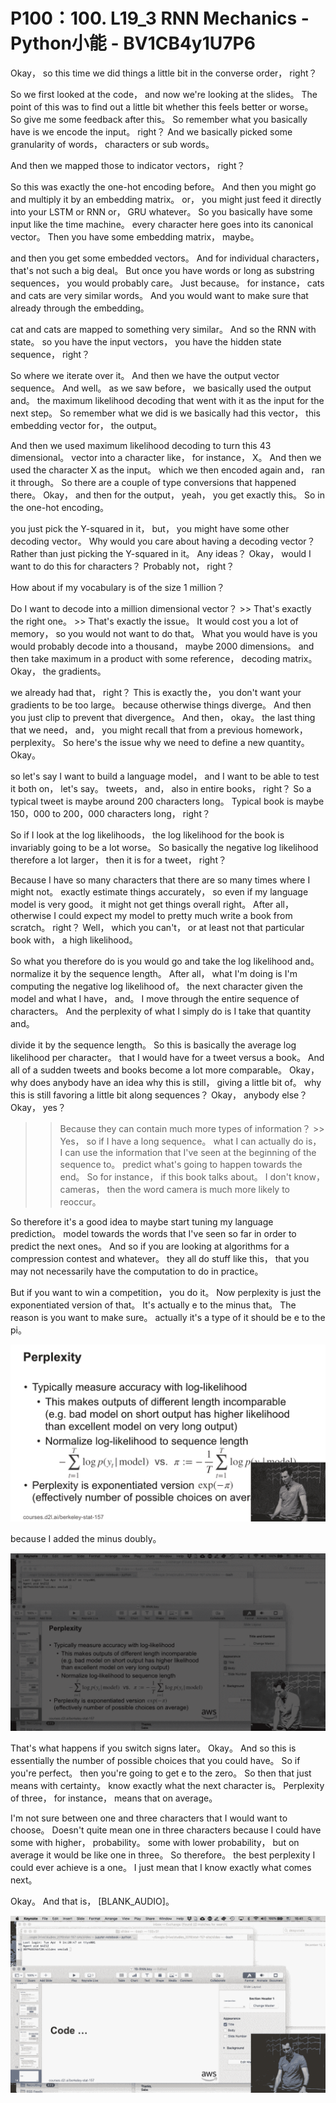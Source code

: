 # P100：100. L19_3 RNN Mechanics - Python小能 - BV1CB4y1U7P6

 Okay， so this time we did things a little bit in the converse order， right？

 So we first looked at the code， and now we're looking at the slides。 The point of this was to find out a little bit whether this feels better or worse。 So give me some feedback after this。 So remember what you basically have is we encode the input。 right？ And we basically picked some granularity of words， characters or sub words。

 And then we mapped those to indicator vectors， right？

 So this was exactly the one-hot encoding before。 And then you might go and multiply it by an embedding matrix。 or， you might just feed it directly into your LSTM or RNN or， GRU whatever。 So you basically have some input like the time machine。 every character here goes into its canonical vector。 Then you have some embedding matrix， maybe。

 and then you get some embedded vectors。 And for individual characters， that's not such a big deal。 But once you have words or long as substring sequences， you would probably care。 Just because。 for instance， cats and cats are very similar words。 And you would want to make sure that already through the embedding。

 cat and cats are mapped to something very similar。 And so the RNN with state。 so you have the input vectors， you have the hidden state sequence， right？

 So where we iterate over it。 And then we have the output vector sequence。 And well。 as we saw before， we basically used the output and。 the maximum likelihood decoding that went with it as the input for the next step。 So remember what we did is we basically had this vector， this embedding vector for， the output。

 And then we used maximum likelihood decoding to turn this 43 dimensional。 vector into a character like， for instance， X。 And then we used the character X as the input。 which we then encoded again and， ran it through。 So there are a couple of type conversions that happened there。 Okay， and then for the output， yeah， you get exactly this。 So in the one-hot encoding。

 you just pick the Y-squared in it， but， you might have some other decoding vector。 Why would you care about having a decoding vector？ Rather than just picking the Y-squared in it。 Any ideas？ Okay， would I want to do this for characters？ Probably not， right？

 How about if my vocabulary is of the size 1 million？

 Do I want to decode into a million dimensional vector？ >> That's exactly the right one。 >> That's exactly the issue。 It would cost you a lot of memory， so you would not want to do that。 What you would have is you would probably decode into a thousand， maybe 2000 dimensions。 and then take maximum in a product with some reference， decoding matrix。 Okay， the gradients。

 we already had that， right？ This is exactly the， you don't want your gradients to be too large。 because otherwise things diverge。 And then you just clip to prevent that divergence。 And then， okay。 the last thing that we need， and， you might recall that from a previous homework， perplexity。 So here's the issue why we need to define a new quantity。 Okay。

 so let's say I want to build a language model， and I want to be able to test it both on， let's say。 tweets， and， also in entire books， right？ So a typical tweet is maybe around 200 characters long。 Typical book is maybe 150，000 to 200，000 characters long， right？

 So if I look at the log likelihoods， the log likelihood for the book is invariably going to be a lot worse。 So basically the negative log likelihood therefore a lot larger， then it is for a tweet， right？

 Because I have so many characters that there are so many times where I might not。 exactly estimate things accurately， so even if my language model is very good。 it might not get things overall right。 After all， otherwise I could expect my model to pretty much write a book from scratch。 right？ Well， which you can't， or at least not that particular book with， a high likelihood。

 So what you therefore do is you would go and take the log likelihood and。 normalize it by the sequence length。 After all， what I'm doing is I'm computing the negative log likelihood of。 the next character given the model and what I have， and。 I move through the entire sequence of characters。 And the perplexity of what I simply do is I take that quantity and。

 divide it by the sequence length。 So this is basically the average log likelihood per character。 that I would have for a tweet versus a book。 And all of a sudden tweets and books become a lot more comparable。 Okay， why does anybody have an idea why this is still， giving a little bit of。 why this is still favoring a little bit along sequences？ Okay， anybody else？ Okay， yes？

 >> Because they can contain much more types of information？ >> Yes， so if I have a long sequence。 what I can actually do is， I can use the information that I've seen at the beginning of the sequence to。 predict what's going to happen towards the end。 So for instance， if this book talks about。 I don't know， cameras， then the word camera is much more likely to reoccur。

 So therefore it's a good idea to maybe start tuning my language prediction。 model towards the words that I've seen so far in order to predict the next ones。 And so if you are looking at algorithms for a compression contest and whatever。 they all do stuff like this， that you may not necessarily have the computation to do in practice。

 But if you want to win a competition， you do it。 Now perplexity is just the exponentiated version of that。 It's actually e to the minus that。 The reason is you want to make sure。 actually it's a type of it should be e to the pi。

![](img/06198506dccb2ddb8595a968e1cf28d5_1.png)

 because I added the minus doubly。

![](img/06198506dccb2ddb8595a968e1cf28d5_3.png)

 That's what happens if you switch signs later。 Okay。 And so this is essentially the number of possible choices that you could have。 So if you're perfect。 then you're going to get e to the zero。 So then that just means with certainty。 know exactly what the next character is。 Perplexity of three， for instance， means that on average。

 I'm not sure between one and three characters that I would want to choose。 Doesn't quite mean one in three characters because I could have some with higher， probability。 some with lower probability， but on average it would be like one in three。 So therefore。 the best perplexity I could ever achieve is a one。 I just mean that I know exactly what comes next。

 Okay。 And that is， [BLANK_AUDIO]。

![](img/06198506dccb2ddb8595a968e1cf28d5_5.png)